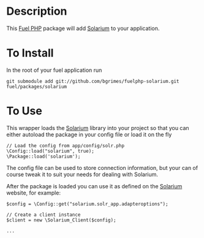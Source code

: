 # Description

This [Fuel PHP](http://fuelphp.com/) package will add [Solarium](http://www.solarium-project.org/) to your application. 

# To Install

In the root of your fuel application run 

    git submodule add git://github.com/bgrimes/fuelphp-solarium.git fuel/packages/solarium

# To Use

This wrapper loads the [Solarium](http://www.solarium-project.org/) library into your project so that you can either autoload the package
in your config file or load it on the fly

    // Load the config from app/config/solr.php
    \Config::load("solarium", true); 
    \Package::load('solarium');

The config file can be used to store connection information, but your can of course tweak it to suit your
needs for dealing with Solarium.

After the package is loaded you can use it as defined on the [Solarium](http://www.solarium-project.org/) website, for example:

    
    $config = \Config::get("solarium.solr_app.adapteroptions");

    // Create a client instance
    $client = new \Solarium_Client($config);

    ...



